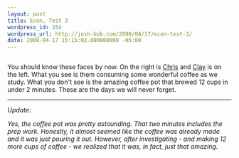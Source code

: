 ```yaml
---
layout: post
title: Econ, Test 3
wordpress_id: 254
wordpress_url: http://josh-bob.com/2008/04/17/econ-test-3/
date: 2008-04-17 15:15:02.000000000 -05:00
---
```

<!--Mime Type of File is image/jpeg -->

<a href="http://josh-bob.com/wp-photos/20080417-161502-1.jpg"><img src="http://josh-bob.com/wp-photos/thumb.20080417-161502-1.jpg" alt="" /></a>

You should know these faces by now. On the right is <a href="http://josh-bob.com/category/chris-in-class/">Chris</a> and <a href="http://josh-bob.com/2007/05/11/this-is-clay/">Clay</a> is on the left. What you see is them consuming some wonderful coffee as we study. What you don't see is the amazing coffee pot that brewed 12 cups in under 2 minutes. These are the days we will never forget.

*********************************************

<em>Update:</em>

<em>Yes, the coffee pot was pretty astounding. That two minutes includes the prep work. Honestly, it almost seemed like the coffee was already made and it was just pouring it out. However, after investigating - and making 12 more cups of coffee - we realized that it was, in fact, just that amazing. </em>

